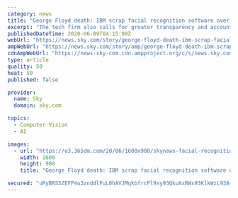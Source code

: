 ```yaml
---
category: news
title: "George Floyd death: IBM scrap facial recognition software over racial profiling concerns"
excerpt: "The tech firm also calls for greater transparency and accountability to policing following the death of George Floyd in the US."
publishedDateTime: 2020-06-09T04:15:00Z
webUrl: "https://news.sky.com/story/george-floyd-death-ibm-scrap-facial-recognition-software-over-racial-profiling-concerns-12003219"
ampWebUrl: "https://news.sky.com/story/amp/george-floyd-death-ibm-scrap-facial-recognition-software-over-racial-profiling-concerns-12003219"
cdnAmpWebUrl: "https://news-sky-com.cdn.ampproject.org/c/s/news.sky.com/story/amp/george-floyd-death-ibm-scrap-facial-recognition-software-over-racial-profiling-concerns-12003219"
type: article
quality: 50
heat: 50
published: false

provider:
  name: Sky
  domain: sky.com

topics:
  - Computer Vision
  - AI

images:
  - url: "https://e3.365dm.com/20/06/1600x900/skynews-facial-recognition_5009232.jpg?20200609042007"
    width: 1600
    height: 900
    title: "George Floyd death: IBM scrap facial recognition software over racial profiling concerns"

secured: "uRyBRS5ZEFP4u3znddlFuL0hAVJMqkbfrcPl9xy93QkuXxRWx93KlkWzL93A+42P+fI9DljxXfTJEE1ZHrw+eun1JCCVfrfyyoxq3ivsoTOxzGnwX/TTYKpx+kMCwhmJJ0Hjy07eI3VTMnVHE+VoxOnyUVyFPvHpMGjSHl+zuTQcjX2JSKvyXQN0afHTdALbB9ivYEdZsSQDKuUpOpfkwy8yfBv7cKaMgV9jM9TQ64Ohbls8bFQ/SfsqPyfJ/awnTN5YPVGx+f+1QIMuC4LPNqD8YnNcC3TjreFk3IxpYDfn3xFJmw/pm4RJhG/CpHj09b9wTscJuIeOQ+d54Qsp5RiO5a8Ve5oRvwGM/KDZYExbU30hPWpNXQSl+jpwQiuMFt8/929SMnR3oNm6yRBGzDpB7dQGAHtaOiEHVdImkNiMtrGkHjVAaurJc1gQ/xpA/YH43qOX//H4d1/lQlpJ7HPWz1XNdX2YG/p2QidcaQY=;k/BXGAWpjlHukAEwD9MMXw=="
---
```


